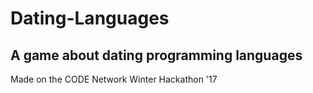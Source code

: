 # Dating-Languages
## A game about dating programming languages 
Made on the CODE Network Winter Hackathon '17
